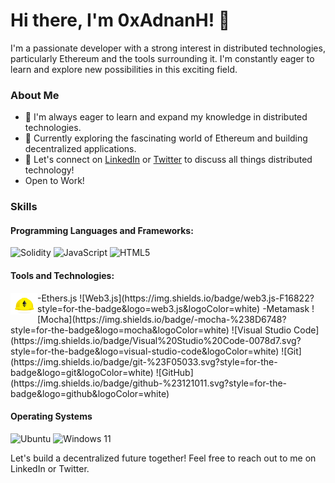 # Hi there, I'm 0xAdnanH! 👋

I'm a passionate developer with a strong interest in distributed technologies, particularly Ethereum and the tools surrounding it. I'm constantly eager to learn and explore new possibilities in this exciting field.

### About Me

- 🌱 I'm always eager to learn and expand my knowledge in distributed technologies.
- 💼 Currently exploring the fascinating world of Ethereum and building decentralized applications.
- 🔭 Let's connect on [LinkedIn](https://www.linkedin.com/in/adnan-huss-8685aa264) or [Twitter](https://twitter.com/0xAdnanH) to discuss all things distributed technology!
- Open to Work!

### Skills

#### Programming Languages and Frameworks: 

![Solidity](https://img.shields.io/badge/Solidity-%23363636.svg?style=for-the-badge&logo=solidity&logoColor=white)
![JavaScript](https://img.shields.io/badge/javascript-%23323330.svg?style=for-the-badge&logo=javascript&logoColor=%23F7DF1E)
![HTML5](https://img.shields.io/badge/html5-%23E34F26.svg?style=for-the-badge&logo=html5&logoColor=white)


#### Tools and Technologies:
<img align="left" alt="Hardhat" width="43px" src="https://github.com/YamenMerhi/YamenMerhi/blob/main/20210904_195403.png" />
-Ethers.js
![Web3.js](https://img.shields.io/badge/web3.js-F16822?style=for-the-badge&logo=web3.js&logoColor=white)
-Metamask
![Mocha](https://img.shields.io/badge/-mocha-%238D6748?style=for-the-badge&logo=mocha&logoColor=white)
![Visual Studio Code](https://img.shields.io/badge/Visual%20Studio%20Code-0078d7.svg?style=for-the-badge&logo=visual-studio-code&logoColor=white)
![Git](https://img.shields.io/badge/git-%23F05033.svg?style=for-the-badge&logo=git&logoColor=white)
![GitHub](https://img.shields.io/badge/github-%23121011.svg?style=for-the-badge&logo=github&logoColor=white)


#### Operating Systems

![Ubuntu](https://img.shields.io/badge/Ubuntu-E95420?style=for-the-badge&logo=ubuntu&logoColor=white)
![Windows 11](https://img.shields.io/badge/Windows%2011-%230079d5.svg?style=for-the-badge&logo=Windows%2011&logoColor=white)

Let's build a decentralized future together! Feel free to reach out to me on LinkedIn or Twitter.
